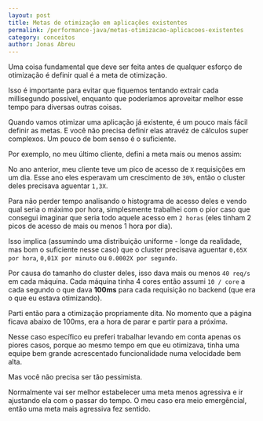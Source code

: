 ```yaml
---
layout: post
title: Metas de otimização em aplicações existentes
permalink: /performance-java/metas-otimizacao-aplicacoes-existentes
category: conceitos
author: Jonas Abreu
---
```


Uma coisa fundamental que deve ser feita antes de qualquer esforço de otimização é definir qual é a 
meta de otimização.

Isso é importante para evitar que fiquemos tentando extrair cada millisegundo possível, enquanto que 
poderíamos aproveitar melhor esse tempo para diversas outras coisas.

Quando vamos otimizar uma aplicação já existente, é um pouco mais fácil definir as metas. E você não 
precisa definir elas atravéz de cálculos super complexos. Um pouco de bom senso é o suficiente.

Por exemplo, no meu último cliente, defini a meta mais ou menos assim:

No ano anterior, meu cliente teve um pico de acesso de `X` requisições em um dia. Esse ano eles esperavam um crescimento
de `30%`, então o cluster deles precisava aguentar `1,3X`.

Para não perder tempo analisando o histograma de acesso deles e vendo qual seria o máximo por hora, 
simplesmente trabalhei com o pior caso que consegui imaginar que seria todo aquele acesso em `2 horas` 
(eles tinham 2 picos de acesso de mais ou menos 1 hora por dia).

Isso implica (assumindo uma distribuição uniforme - longe da realidade, mas bom o suficiente nesse caso)
que o cluster precisava aguentar `0,65X por hora`, `0,01X por minuto` ou `0.0002X por segundo`.

Por causa do tamanho do cluster deles, isso dava mais ou menos `40 req/s` em cada máquina. Cada máquina tinha
4 cores então assumi `10 / core` a cada segundo o que dava **100ms** para cada requisição no backend (que era o que
eu estava otimizando).

Parti então para a otimização propriamente dita. No momento que a página ficava abaixo de 100ms, era a hora 
de parar e partir para a próxima.

Nesse caso específico eu preferi trabalhar levando em conta apenas os piores casos, porque ao mesmo
tempo em que eu otimizava, tinha uma equipe bem grande acrescentado funcionalidade numa velocidade bem alta.

Mas você não precisa ser tão pessimista.

Normalmente vai ser melhor estabelecer uma meta menos agressiva e ir ajustando ela com o passar do tempo. O
meu caso era meio emergêncial, então uma meta mais agressiva fez sentido.
